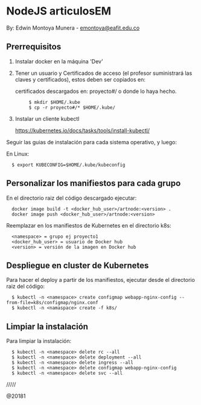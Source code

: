 # NodeJS articulosEM

By: Edwin Montoya Munera - emontoya@eafit.edu.co

## Prerrequisitos

1. Instalar docker en la máquina 'Dev'

2. Tener un usuario y Certificados de acceso (el profesor suministrará las claves y certificados), estos deben ser copiados en:

      certificados descargados en: proyecto#/ o donde lo haya hecho.

            $ mkdir $HOME/.kube
            $ cp -r proyecto#/* $HOME/.kube/

3. Instalar un cliente kubectl 

      https://kubernetes.io/docs/tasks/tools/install-kubectl/

      
Seguir las guias de instalación para cada sistema operativo, y luego:

En Linux:

      $ export KUBECONFIG=$HOME/.kube/kubeconfig


## Personalizar los manifiestos para cada grupo

En el directorio raiz del código descargado ejecutar:

      docker image build -t <docker_hub_user>/artnode:<version> .
      docker image push <docker_hub_user>/artnode:<version>

Reemplazar en los manifiestos de Kubernetes en el directorio k8s:

      <namespace> = grupo ej proyecto1
      <docker_hub_user> = usuario de Docker hub
      <version> = versión de la imagen en Docker hub

## Despliegue en cluster de Kubernetes

Para hacer el deploy a partir de los manifiestos, ejecutar desde el directorio raiz del código:

      $ kubectl -n <namespace> create configmap webapp-nginx-config --from-file=k8s/configmap/nginx.conf
      $ kubectl -n <namaspace> create -f k8s/
      

## Limpiar la instalación

Para limpiar la instalación:

      $ kubectl -n <namespace> delete rc --all
      $ kubectl -n <namespace> delete deployment --all
      $ kubectl -n <namespace> delete ingress --all
      $ kubectl -n <namespace> delete configmap webapp-nginx-config
      $ kubectl -n <namespace> delete svc --all

/////

@20181            
